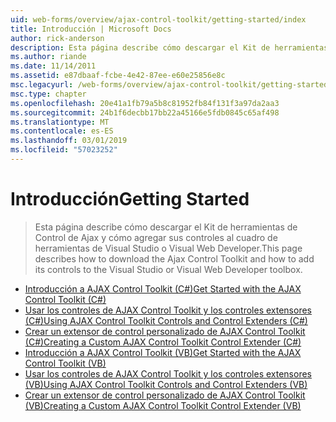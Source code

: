 ```yaml
---
uid: web-forms/overview/ajax-control-toolkit/getting-started/index
title: Introducción | Microsoft Docs
author: rick-anderson
description: Esta página describe cómo descargar el Kit de herramientas de Control de Ajax y cómo agregar sus controles al cuadro de herramientas de Visual Studio o Visual Web Developer.
ms.author: riande
ms.date: 11/14/2011
ms.assetid: e87dbaaf-fcbe-4e42-87ee-e60e25856e8c
msc.legacyurl: /web-forms/overview/ajax-control-toolkit/getting-started
msc.type: chapter
ms.openlocfilehash: 20e41a1fb79a5b8c81952fb84f131f3a97da2aa3
ms.sourcegitcommit: 24b1f6decbb17bb22a45166e5fdb0845c65af498
ms.translationtype: MT
ms.contentlocale: es-ES
ms.lasthandoff: 03/01/2019
ms.locfileid: "57023252"
---
```

<a name="getting-started"></a><span data-ttu-id="9c3d9-103">Introducción</span><span class="sxs-lookup"><span data-stu-id="9c3d9-103">Getting Started</span></span>
====================
> <span data-ttu-id="9c3d9-104">Esta página describe cómo descargar el Kit de herramientas de Control de Ajax y cómo agregar sus controles al cuadro de herramientas de Visual Studio o Visual Web Developer.</span><span class="sxs-lookup"><span data-stu-id="9c3d9-104">This page describes how to download the Ajax Control Toolkit and how to add its controls to the Visual Studio or Visual Web Developer toolbox.</span></span>


- [<span data-ttu-id="9c3d9-105">Introducción a AJAX Control Toolkit (C#)</span><span class="sxs-lookup"><span data-stu-id="9c3d9-105">Get Started with the AJAX Control Toolkit (C#)</span></span>](get-started-with-the-ajax-control-toolkit-cs.md)
- [<span data-ttu-id="9c3d9-106">Usar los controles de AJAX Control Toolkit y los controles extensores (C#)</span><span class="sxs-lookup"><span data-stu-id="9c3d9-106">Using AJAX Control Toolkit Controls and Control Extenders (C#)</span></span>](using-ajax-control-toolkit-controls-and-control-extenders-cs.md)
- [<span data-ttu-id="9c3d9-107">Crear un extensor de control personalizado de AJAX Control Toolkit (C#)</span><span class="sxs-lookup"><span data-stu-id="9c3d9-107">Creating a Custom AJAX Control Toolkit Control Extender (C#)</span></span>](creating-a-custom-ajax-control-toolkit-control-extender-cs.md)
- [<span data-ttu-id="9c3d9-108">Introducción a AJAX Control Toolkit (VB)</span><span class="sxs-lookup"><span data-stu-id="9c3d9-108">Get Started with the AJAX Control Toolkit (VB)</span></span>](get-started-with-the-ajax-control-toolkit-vb.md)
- [<span data-ttu-id="9c3d9-109">Usar los controles de AJAX Control Toolkit y los controles extensores (VB)</span><span class="sxs-lookup"><span data-stu-id="9c3d9-109">Using AJAX Control Toolkit Controls and Control Extenders (VB)</span></span>](using-ajax-control-toolkit-controls-and-control-extenders-vb.md)
- [<span data-ttu-id="9c3d9-110">Crear un extensor de control personalizado de AJAX Control Toolkit (VB)</span><span class="sxs-lookup"><span data-stu-id="9c3d9-110">Creating a Custom AJAX Control Toolkit Control Extender (VB)</span></span>](creating-a-custom-ajax-control-toolkit-control-extender-vb.md)
